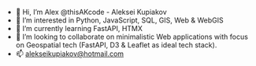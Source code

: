 - 👋 Hi, I’m Alex @thisAKcode - Aleksei Kupiakov 
- 👀 I’m interested in Python, JavaScript, SQL, GIS, Web & WebGIS
- 🌱 I’m currently learning FastAPI, HTMX
- 💞️ I’m looking to collaborate on minimalistic Web applications with focus on Geospatial tech (FastAPI, D3 & Leaflet as ideal tech stack).
- 📫 alekseikupiakov@hotmail.com

<!---
thisAKcode/thisAKcode is a ✨ special ✨ repository because its `README.md` (this file) appears on your GitHub profile.
You can click the Preview link to take a look at your changes.
--->
